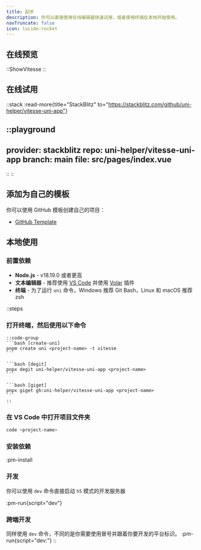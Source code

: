 ```yaml
---
title: 起步
description: 你可以直接使用在线编辑器快速试用，或者使用终端在本地开始使用。
navTruncate: false
icon: lucide:rocket
---
```


## 在线预览

::ShowVitesse
::

## 在线试用

::stack
:read-more{title="StackBlitz" to="https://stackblitz.com/github/uni-helper/vitesse-uni-app"}

::playground
---
provider: stackblitz
repo: uni-helper/vitesse-uni-app
branch: main
file: src/pages/index.vue
---
::
::

## 添加为自己的模板

你可以使用 GitHub 模板创建自己的项目：

- [GitHub Template](https://github.com/uni-helper/vitesse-uni-app/generate)

## 本地使用

### 前置依赖

- **Node.js** - v18.19.0 或者更高
- **文本编辑器** - 推荐使用 [VS Code](https://code.visualstudio.com/) 并使用 [Volar](https://marketplace.visualstudio.com/items?itemName=Vue.volar) 插件
- **终端** - 为了运行 `uni` 命令，Windows 推荐 Git Bash，Linux 和 macOS 推荐 zsh

::steps
  ### 打开终端，然后使用以下命令
    ::code-group
    ```bash [create-uni]
    pnpm create uni <project-name> -t vitesse
    ```

    ```bash [degit]
    pnpx degit uni-helper/vitesse-uni-app <project-name>
    ```

    ```bash [giget]
    pnpx giget gh:uni-helper/vitesse-uni-app <project-name>
    ```
    ::

  ### 在 VS Code 中打开项目文件夹

  ```bash [terminal]
  code <project-name>
  ```

  ### 安装依赖

  :pm-install

  ### 开发

  你可以使用 `dev` 命令直接启动 `h5` 模式的开发服务器

  :pm-run{script="dev"}

  ### 跨端开发

  同样使用 `dev` 命令，不同的是你需要使用冒号并跟着你要开发的平台标识。
  :pm-run{script="dev:<platform>"}
::
